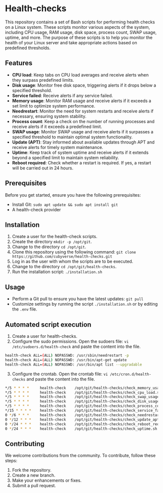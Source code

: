 # Health-checks

This repository contains a set of Bash scripts for performing health checks on a Linux system. These scripts monitor various aspects of the system, including CPU usage, RAM usage, disk space, process count, SWAP usage, uptime, and more. The purpose of these scripts is to help you monitor the health of your Linux server and take appropriate actions based on predefined thresholds.

## Features

- **CPU load**: Keep tabs on CPU load averages and receive alerts when they surpass predefined limits.
- **Disk usage**: Monitor free disk space, triggering alerts if it drops below a specified threshold.
- **Service failed**: Receive alerts if any service failed.
- **Memory usage**: Monitor RAM usage and receive alerts if it exceeds a set limit to optimize system performance.
- **Needrestart**: Monitor the need for system restarts and receive alerts if necessary, ensuring system stability.
- **Process count**: Keep a check on the number of running processes and receive alerts if it exceeds a predefined limit.
- **SWAP usage**: Monitor SWAP usage and receive alerts if it surpasses a specified threshold to maintain optimal system functionality.
- **Update (APT)**: Stay informed about available updates through APT and receive alerts for timely system maintenance.
- **Uptime**: Keep track of system uptime and receive alerts if it extends beyond a specified limit to maintain system reliability.
- **Reboot required**: Check whether a restart is required. If yes, a restart will be carried out in 24 hours.

## Prerequisites

Before you get started, ensure you have the following prerequisites:

- Install Git: `sudo apt update && sudo apt install git`
- A health-check provider

## Installation

1. Create a user for the health-check scripts.
2. Create the directory `mkdir -p /opt/git`.
3. Change to the directory `cd /opt/git`.
4. Clone this repository using the following command: `git clone https://github.com/cubyverse/health-checks.git`
5. Log in as the user with whom the scripts are to be executed.
6. Change to the directory `cd /opt/git/health-checks`.
7. Run the installation script: `./installation.sh`

## Usage

- Perform a Git pull to ensure you have the latest updates: `git pull`
- Customize settings by running the script `./installation.sh` or by editing the `.env` file.

## Automated script execution

1. Create a user for health-checks.
2. Configure the sudo permissions. Open the sudoers file: `vi /etc/sudoers.d/health-check` and paste the content into the file.

```bash
health-check ALL=(ALL) NOPASSWD: /usr/sbin/needrestart -p
health-check ALL=(ALL) NOPASSWD: /usr/bin/apt-get update
health-check ALL=(ALL) NOPASSWD: /usr/bin/apt list --upgradable
```

3. Configure the crontab. Open the crontab file: `vi /etc/cron.d/health-checks` and paste the content into the file.

```bash
*/5 * * * *     health-check	/opt/git/health-checks/check_memory_usage.sh >/dev/null 2>&1
*/5 * * * *     health-check	/opt/git/health-checks/check_cpu_load.sh >/dev/null 2>&1
*/5 * * * *     health-check	/opt/git/health-checks/check_swap_usage.sh >/dev/null 2>&1
*/5 * * * *     health-check	/opt/git/health-checks/check_disk_usage.sh >/dev/null 2>&1
*/5 * * * *     health-check	/opt/git/health-checks/check_process_count.sh >/dev/null 2>&1
*/15 * * * *    health-check	/opt/git/health-checks/check_service_failed.sh >/dev/null 2>&1
0 */6 * * *     health-check	/opt/git/health-checks/check_needrestart.sh >/dev/null 2>&1
0 */12 * * *	health-check	/opt/git/health-checks/check_update_apt.sh >/dev/null 2>&1
0 */24 * * *	health-check	/opt/git/health-checks/check_reboot_required.sh >/dev/null 2>&1
0 */24 * * *	health-check	/opt/git/health-checks/check_uptime.sh >/dev/null 2>&1
```

## Contributing

We welcome contributions from the community. To contribute, follow these steps:

1. Fork the repository.
2. Create a new branch.
3. Make your enhancements or fixes.
4. Submit a pull request.
